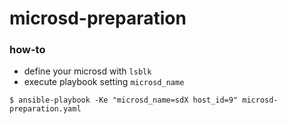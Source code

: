 # microsd-preparation

### how-to

- define your microsd with `lsblk`
- execute playbook setting `microsd_name`

```
$ ansible-playbook -Ke "microsd_name=sdX host_id=9" microsd-preparation.yaml
```
